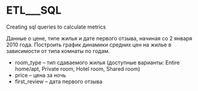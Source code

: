# ETL___SQL
Creating sql queries to calculate metrics

Данные о цене, типе жилья и дате первого отзыва, начиная со 2 января 2010 года.
Построить график динамики средних цен на жилье в зависимости от типа комнаты по годам.

- room_type – тип сдаваемого жилья (доступные варианты: Entire home/apt, Private room, Hotel room, Shared room)
- price – цена за ночь
- first_review – дата первого отзыва
